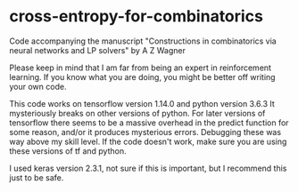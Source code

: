 # cross-entropy-for-combinatorics
Code accompanying the manuscript "Constructions in combinatorics via neural networks and LP solvers" by A Z Wagner

Please keep in mind that I am far from being an expert in reinforcement learning. 
If you know what you are doing, you might be better off writing your own code.

This code works on tensorflow version 1.14.0 and python version 3.6.3
It mysteriously breaks on other versions of python.
For later versions of tensorflow there seems to be a massive overhead in the predict function for some reason, and/or it produces mysterious errors.
Debugging these was way above my skill level.
If the code doesn't work, make sure you are using these versions of tf and python.

I used keras version 2.3.1, not sure if this is important, but I recommend this just to be safe.
